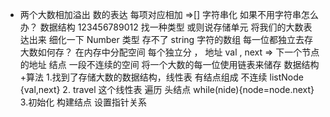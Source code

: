 - 两个大数相加溢出
  数的表达
  每项对应相加 =>[]
  字符串化
  如果不用字符串怎么办？
  数据结构
  123456789012
  找一种类型 或则说存储单元 将我们的大数表达出来
  细化一下 Number 类型 存不了
  string 字符的数组 
  每一位都独立去存
  大数如何存？
  在内存中分配空间 每个独立分 ， 地址 val , next => 下一个节点的地址
  结点 一段不连续的空间 将一个大数的每一位使用链表来储存
  数据结构+算法
  1.找到了存储大数的数据结构，线性表 有结点组成
    不连续 listNode {val,next}
  2. travel 这个线性表 遍历 头结点 while(nide){node=node.next}
  3.初始化
  构建结点 设置指针关系
  